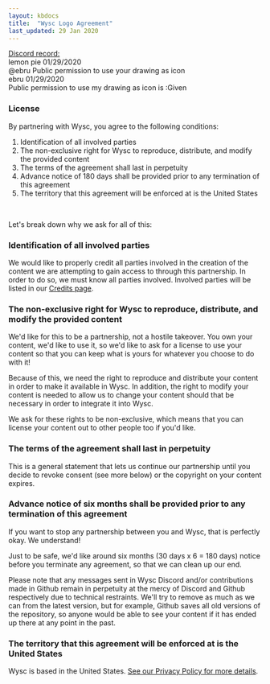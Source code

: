 ```yaml
---
layout: kbdocs
title:  "Wysc Logo Agreement"
last_updated: 29 Jan 2020
---
```


[Discord record:](https://discordapp.com/channels/319372945929666571/665165509586845706/672314388488781861)  
lemon pie 01/29/2020  
@ebru Public permission to use your drawing as icon  
ebru 01/29/2020  
Public permission to use my drawing as icon is :Given  


### License

By partnering with Wysc, you agree to the following conditions:

1. Identification of all involved parties
1. The non-exclusive right for Wysc to reproduce, distribute, and modify the provided content
1. The terms of the agreement shall last in perpetuity
1. Advance notice of 180 days shall be provided prior to any termination of this agreement
1. The territory that this agreement will be enforced at is the United States

<br>

Let's break down why we ask for all of this:

### Identification of all involved parties

We would like to properly credit all parties involved in the creation of the content we are attempting to gain access to through this partnership. In order to do so, we must know all parties involved. Involved parties will be listed in our [Credits page](../legal/credits).

### The non-exclusive right for Wysc to reproduce, distribute, and modify the provided content

We'd like for this to be a partnership, not a hostile takeover. You own your content, we'd like to use it, so we'd like to ask for a license to use your content so that you can keep what is yours for whatever you choose to do with it!

Because of this, we need the right to reproduce and distribute your content in order to make it available in Wysc. In addition, the right to modify your content is needed to allow us to change your content should that be necessary in order to integrate it into Wysc.

We ask for these rights to be non-exclusive, which means that you can license your content out to other people too if you'd like.

### The terms of the agreement shall last in perpetuity

This is a general statement that lets us continue our partnership until you decide to revoke consent (see more below) or the copyright on your content expires.

### Advance notice of six months shall be provided prior to any termination of this agreement

If you want to stop any partnership between you and Wysc, that is perfectly okay. We understand!

Just to be safe, we'd like around six months (30 days x 6 = 180 days) notice before you terminate any agreement, so that we can clean up our end.

Please note that any messages sent in Wysc Discord and/or contributions made in Github remain in perpetuity at the mercy of Discord and Github respectively due to technical restraints. We'll try to remove as much as we can from the latest version, but for example, Github saves all old versions of the repository, so anyone would be able to see your content if it has ended up there at any point in the past.

### The territory that this agreement will be enforced at is the United States

Wysc is based in the United States. [See our Privacy Policy for more details](/docs/about/privacy).

